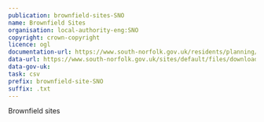 ```yaml
---
publication: brownfield-sites-SNO
name: Brownfield Sites
organisation: local-authority-eng:SNO
copyright: crown-copyright
licence: ogl
documentation-url: https://www.south-norfolk.gov.uk/residents/planning/brownfield-register
data-url: https://www.south-norfolk.gov.uk/sites/default/files/downloads/southnorfolk_brownfieldregister_2017-12-31_rev1.csv
data-gov-uk: 
task: csv
prefix: brownfield-site-SNO
suffix: .txt
---
```


Brownfield sites

